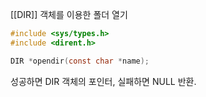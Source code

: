 [[DIR]] 객체를 이용한 폴더 열기

~~~c
#include <sys/types.h>
#include <dirent.h>

DIR *opendir(const char *name);
~~~

성공하면 DIR 객체의 포인터, 실패하면 NULL 반환.
